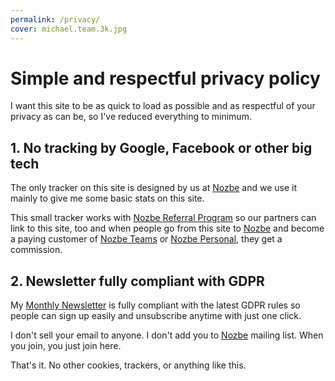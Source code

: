 ```yaml
---
permalink: /privacy/
cover: michael.team.3k.jpg
---
```


# Simple and respectful privacy policy

I want this site to be as quick to load as possible and as respectful of your privacy as can be, so I've reduced everything to minimum.

## 1. No tracking by Google, Facebook or other big tech

The only tracker on this site is designed by us at [Nozbe][n] and we use it mainly to give me some basic stats on this site.

This small tracker works with [Nozbe Referral Program](https://nozbe.com/blog/referral-program-nozbe-how-to-earn/?c=michaelteam) so our partners can link to this site, too and when people go from this site to [Nozbe][n] and become a paying customer of [Nozbe Teams][n] or [Nozbe Personal][np], they get a commission.

## 2. Newsletter fully compliant with GDPR

My [Monthly Newsletter](/newsletter) is fully compliant with the latest GDPR rules so people can sign up easily and unsubscribe anytime with just one click.

I don't sell your email to anyone. I don't add you to [Nozbe][n] mailing list. When you join, you just join here.

That's it. No other cookies, trackers, or anything like this.

[n]: https://michael.gratis/nozbe
[np]: https://michael.gratis/nozbepersonal